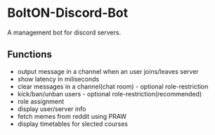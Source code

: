 # BoltON-Discord-Bot

A management bot for discord servers.

## Functions


- output message in a channel when an user joins/leaves server 
- show latency in miliseconds
- clear messages in a channel(chat room) - optional role-restriction
- kick/ban/unban users - optional role-restriction(recommended)
- role assignment
- display user/server info
- fetch memes from reddit using PRAW
- display timetables for slected courses
